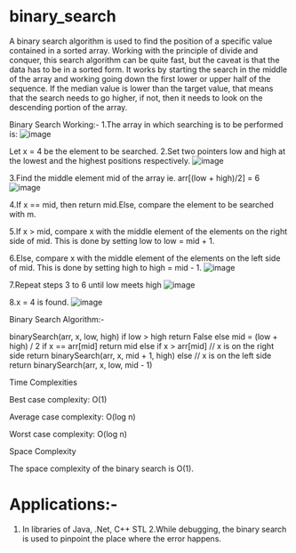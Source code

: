 # binary_search

A binary search algorithm is used to find the position of a specific value contained in a sorted array. Working with the principle of divide and conquer, this search algorithm can be quite fast, but the caveat is that the data has to be in a sorted form. It works by starting the search in the middle of the array and working going down the first lower or upper half of the sequence. If the median value is lower than the target value, that means that the search needs to go higher, if not, then it needs to look on the descending portion of the array.

Binary Search Working:-
1.The array in which searching is to be performed is:
![image](https://user-images.githubusercontent.com/127819492/234486055-61f9d04e-b1b9-4cd3-a3e5-0a70d67abe57.png)

Let x = 4 be the element to be searched.
2.Set two pointers low and high at the lowest and the highest positions respectively.
![image](https://user-images.githubusercontent.com/127819492/234486134-2e287604-7799-4aec-9ef6-1413ce68c002.png)

3.Find the middle element mid of the array ie. arr[(low + high)/2] = 6
![image](https://user-images.githubusercontent.com/127819492/234486209-361350cc-2b0c-4a05-84cd-becbdd840c34.png)

4.If x == mid, then return mid.Else, compare the element to be searched with m.

5.If x > mid, compare x with the middle element of the elements on the right side of mid. This is done by setting low to low = mid + 1.

6.Else, compare x with the middle element of the elements on the left side of mid. This is done by setting high to high = mid - 1.
![image](https://user-images.githubusercontent.com/127819492/234486281-3bd214f1-bf52-4410-a343-354c9744d3eb.png)

7.Repeat steps 3 to 6 until low meets high
![image](https://user-images.githubusercontent.com/127819492/234486357-8c2d1cd4-1a35-48d2-b65c-6421c599c494.png)

8.x = 4 is found.
![image](https://user-images.githubusercontent.com/127819492/234486410-b7e5664f-69e5-4362-b060-838c36c02da3.png)

Binary Search Algorithm:-

binarySearch(arr, x, low, high)
if low > high
return False
else
mid = (low + high) / 2
if x == arr[mid]
return mid
else if x > arr[mid] // x is on the right side
return binarySearch(arr, x, mid + 1, high)
else // x is on the left side
return binarySearch(arr, x, low, mid - 1)


Time Complexities

Best case complexity:
O(1)

Average case complexity:
O(log n)

Worst case complexity:
O(log n)

Space Complexity

The space complexity of the binary search is O(1).

# Applications:-

1. In libraries of Java, .Net, C++ STL
2.While debugging, the binary search is used to pinpoint the place where the error happens.
